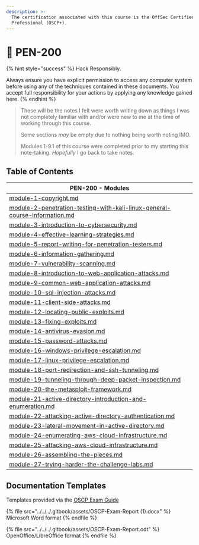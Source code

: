 ```yaml
---
description: >-
  The certification associated with this course is the OffSec Certified
  Professional (OSCP+).
---
```


# 🐲 PEN-200

{% hint style="success" %}
Hack Responsibly.

Always ensure you have explicit permission to access any computer system before using any of the techniques contained in these documents. You accept full responsibility for your actions by applying any knowledge gained here.
{% endhint %}

> These will be the notes I felt were worth writing down as things I was not completely familiar with and/or were new to me at the time of working through this course.
>
> Some sections _may_ be empty due to nothing being worth noting IMO.
>
> Modules 1-9.1 of this course were completed prior to my starting this note-taking. _Hopefully_ I go back to take notes.

## Table of Contents

| PEN-200 - Modules                                                                                                                                                  |
| ------------------------------------------------------------------------------------------------------------------------------------------------------------------ |
| [module-1-copyright.md](module-1-copyright.md "mention")                                                                                                           |
| [module-2-penetration-testing-with-kali-linux-general-course-information.md](module-2-penetration-testing-with-kali-linux-general-course-information.md "mention") |
| [module-3-introduction-to-cybersecurity.md](module-3-introduction-to-cybersecurity.md "mention")                                                                   |
| [module-4-effective-learning-strategies.md](module-4-effective-learning-strategies.md "mention")                                                                   |
| [module-5-report-writing-for-penetration-testers.md](module-5-report-writing-for-penetration-testers.md "mention")                                                 |
| [module-6-information-gathering.md](module-6-information-gathering.md "mention")                                                                                   |
| [module-7-vulnerability-scanning.md](module-7-vulnerability-scanning.md "mention")                                                                                 |
| [module-8-introduction-to-web-application-attacks.md](module-8-introduction-to-web-application-attacks.md "mention")                                               |
| [module-9-common-web-application-attacks.md](module-9-common-web-application-attacks.md "mention")                                                                 |
| [module-10-sql-injection-attacks.md](module-10-sql-injection-attacks.md "mention")                                                                                 |
| [module-11-client-side-attacks.md](module-11-client-side-attacks.md "mention")                                                                                     |
| [module-12-locating-public-exploits.md](module-12-locating-public-exploits.md "mention")                                                                           |
| [module-13-fixing-exploits.md](module-13-fixing-exploits.md "mention")                                                                                             |
| [module-14-antivirus-evasion.md](module-14-antivirus-evasion.md "mention")                                                                                         |
| [module-15-password-attacks.md](module-15-password-attacks.md "mention")                                                                                           |
| [module-16-windows-privilege-escalation.md](module-16-windows-privilege-escalation.md "mention")                                                                   |
| [module-17-linux-privilege-escalation.md](module-17-linux-privilege-escalation.md "mention")                                                                       |
| [module-18-port-redirection-and-ssh-tunneling.md](module-18-port-redirection-and-ssh-tunneling.md "mention")                                                       |
| [module-19-tunneling-through-deep-packet-inspection.md](module-19-tunneling-through-deep-packet-inspection.md "mention")                                           |
| [module-20-the-metasploit-framework.md](module-20-the-metasploit-framework.md "mention")                                                                           |
| [module-21-active-directory-introduction-and-enumeration.md](module-21-active-directory-introduction-and-enumeration.md "mention")                                 |
| [module-22-attacking-active-directory-authentication.md](module-22-attacking-active-directory-authentication.md "mention")                                         |
| [module-23-lateral-movement-in-active-directory.md](module-23-lateral-movement-in-active-directory.md "mention")                                                   |
| [module-24-enumerating-aws-cloud-infrastructure.md](module-24-enumerating-aws-cloud-infrastructure.md "mention")                                                   |
| [module-25-attacking-aws-cloud-infrastructure.md](module-25-attacking-aws-cloud-infrastructure.md "mention")                                                       |
| [module-26-assembling-the-pieces.md](module-26-assembling-the-pieces.md "mention")                                                                                 |
| [module-27-trying-harder-the-challenge-labs.md](module-27-trying-harder-the-challenge-labs.md "mention")                                                           |

## Documentation Templates&#x20;

Templates provided via the [OSCP Exam Guide](https://help.offsec.com/hc/en-us/articles/360040165632-OSCP-Exam-Guide)

{% file src="../../../.gitbook/assets/OSCP-Exam-Report (1).docx" %}
Microsoft Word format
{% endfile %}

{% file src="../../../.gitbook/assets/OSCP-Exam-Report.odt" %}
OpenOffice/LibreOffice format
{% endfile %}

